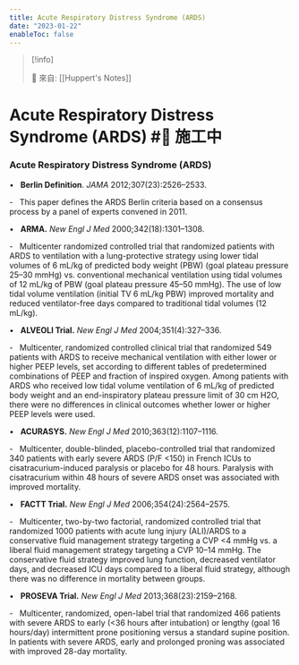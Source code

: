```yaml
---
title: Acute Respiratory Distress Syndrome (ARDS)
date: "2023-01-22"
enableToc: false
---
```


> [!info]
>
> 🌱 來自: [[Huppert's Notes]]

# Acute Respiratory Distress Syndrome (ARDS) #🚧 施工中

### Acute Respiratory Distress Syndrome (ARDS)

•   **Berlin Definition**. *JAMA* 2012;307(23):2526–2533.

-   This paper defines the ARDS Berlin criteria based on a consensus process by a panel of experts convened in 2011.

•   **ARMA.** *New Engl J Med* 2000;342(18):1301–1308.

-   Multicenter randomized controlled trial that randomized patients with ARDS to ventilation with a lung-protective strategy using lower tidal volumes of 6 mL/kg of predicted body weight (PBW) (goal plateau pressure 25–30 mmHg) vs. conventional mechanical ventilation using tidal volumes of 12 mL/kg of PBW (goal plateau pressure 45–50 mmHg). The use of low tidal volume ventilation (initial TV 6 mL/kg PBW) improved mortality and reduced ventilator-free days compared to traditional tidal volumes (12 mL/kg).

•   **ALVEOLI Trial.** *New Engl J Med* 2004;351(4):327–336.

-   Multicenter, randomized controlled clinical trial that randomized 549 patients with ARDS to receive mechanical ventilation with either lower or higher PEEP levels, set according to different tables of predetermined combinations of PEEP and fraction of inspired oxygen. Among patients with ARDS who received low tidal volume ventilation of 6 mL/kg of predicted body weight and an end-inspiratory plateau pressure limit of 30 cm H2O, there were no differences in clinical outcomes whether lower or higher PEEP levels were used.

•   **ACURASYS.** *New Engl J Med* 2010;363(12):1107–1116.

-   Multicenter, double-blinded, placebo-controlled trial that randomized 340 patients with early severe ARDS (P/F <150) in French ICUs to cisatracurium-induced paralysis or placebo for 48 hours. Paralysis with cisatracurium within 48 hours of severe ARDS onset was associated with improved mortality.

•   **FACTT Trial.** *New Engl J Med* 2006;354(24):2564–2575.

-   Multicenter, two-by-two factorial, randomized controlled trial that randomized 1000 patients with acute lung injury (ALI)/ARDS to a conservative fluid management strategy targeting a CVP <4 mmHg vs. a liberal fluid management strategy targeting a CVP 10–14 mmHg. The conservative fluid strategy improved lung function, decreased ventilator days, and decreased ICU days compared to a liberal fluid strategy, although there was no difference in mortality between groups.

•   **PROSEVA Trial.** *New Engl J Med* 2013;368(23):2159–2168.

-   Multicenter, randomized, open-label trial that randomized 466 patients with severe ARDS to early (<36 hours after intubation) or lengthy (goal 16 hours/day) intermittent prone positioning versus a standard supine position. In patients with severe ARDS, early and prolonged proning was associated with improved 28-day mortality.

